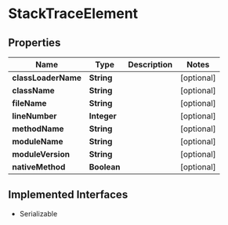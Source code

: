 

# StackTraceElement


## Properties

| Name | Type | Description | Notes |
|------------ | ------------- | ------------- | -------------|
|**classLoaderName** | **String** |  |  [optional] |
|**className** | **String** |  |  [optional] |
|**fileName** | **String** |  |  [optional] |
|**lineNumber** | **Integer** |  |  [optional] |
|**methodName** | **String** |  |  [optional] |
|**moduleName** | **String** |  |  [optional] |
|**moduleVersion** | **String** |  |  [optional] |
|**nativeMethod** | **Boolean** |  |  [optional] |


## Implemented Interfaces

* Serializable

